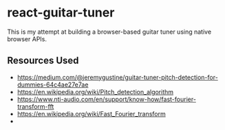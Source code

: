 # react-guitar-tuner

This is my attempt at building a browser-based guitar tuner using native browser APIs.

## Resources Used

- https://medium.com/@jeremygustine/guitar-tuner-pitch-detection-for-dummies-64c4ae27e7ae
- https://en.wikipedia.org/wiki/Pitch_detection_algorithm
- https://www.nti-audio.com/en/support/know-how/fast-fourier-transform-fft
- https://en.wikipedia.org/wiki/Fast_Fourier_transform
- 
